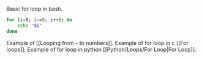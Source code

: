 Basic for loop in bash.

```bash
for (i=0; i<=5; i++); do
	echo "$i"
done
```

Example of [[Looping from - to numbers]].
Example of for loop in c [[For loops]].
Example of for loop in python [[Python/Loops/For Loop|For Loop]].

